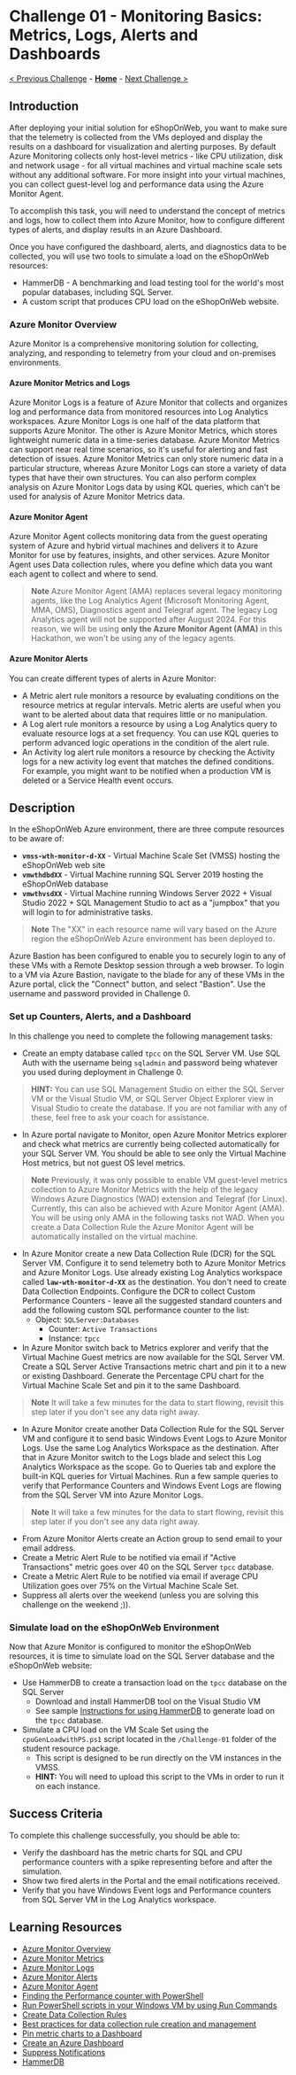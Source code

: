 # Challenge 01 - Monitoring Basics: Metrics, Logs, Alerts and Dashboards

[< Previous Challenge](./Challenge-00.md) - **[Home](../README.md)** - [Next Challenge >](./Challenge-02.md)

## Introduction

After deploying your initial solution for eShopOnWeb, you want to make sure that the telemetry is collected from the VMs deployed and display the results on a dashboard for visualization and alerting purposes. By default Azure Monitoring collects only host-level metrics - like CPU utilization, disk and network usage - for all virtual machines and virtual machine scale sets without any additional software. For more insight into your virtual machines, you can collect guest-level log and performance data using the Azure Monitor Agent.

To accomplish this task, you will need to understand the concept of metrics and logs, how to collect them into Azure Monitor, how to configure different types of alerts, and display results in an Azure Dashboard.  

Once you have configured the dashboard, alerts, and diagnostics data to be collected, you will use two tools to simulate a load on the eShopOnWeb resources:
- HammerDB - A benchmarking and load testing tool for the world's most popular databases, including SQL Server.
- A custom script that produces CPU load on the eShopOnWeb website.

### Azure Monitor Overview

Azure Monitor is a comprehensive monitoring solution for collecting, analyzing, and responding to telemetry from your cloud and on-premises environments. 

#### Azure Monitor Metrics and Logs

Azure Monitor Logs is a feature of Azure Monitor that collects and organizes log and performance data from monitored resources into Log Analytics workspaces. Azure Monitor Logs is one half of the data platform that supports Azure Monitor. The other is Azure Monitor Metrics, which stores lightweight numeric data in a time-series database. Azure Monitor Metrics can support near real time scenarios, so it's useful for alerting and fast detection of issues. Azure Monitor Metrics can only store numeric data in a particular structure, whereas Azure Monitor Logs can store a variety of data types that have their own structures. You can also perform complex analysis on Azure Monitor Logs data by using KQL queries, which can't be used for analysis of Azure Monitor Metrics data. 

#### Azure Monitor Agent

Azure Monitor Agent collects monitoring data from the guest operating system of Azure and hybrid virtual machines and delivers it to Azure Monitor for use by features, insights, and other services. Azure Monitor Agent uses Data collection rules, where you define which data you want each agent to collect and where to send. 

>**Note** Azure Monitor Agent (AMA) replaces several legacy monitoring agents, like the Log Analytics Agent (Microsoft Monitoring Agent, MMA, OMS), Diagnostics agent and Telegraf agent. The legacy Log Analytics agent will not be supported after August 2024. For this reason, we will be using **only the Azure Monitor Agent (AMA)** in this Hackathon, we won't be using any of the legacy agents.

#### Azure Monitor Alerts

You can create different types of alerts in Azure Monitor:
- A Metric alert rule monitors a resource by evaluating conditions on the resource metrics at regular intervals. Metric alerts are useful when you want to be alerted about data that requires little or no manipulation. 
- A Log alert rule monitors a resource by using a Log Analytics query to evaluate resource logs at a set frequency. You can use KQL queries to perform advanced logic operations in the condition of the alert rule.
- An Activity log alert rule monitors a resource by checking the Activity logs for a new activity log event that matches the defined conditions. For example, you might want to be notified when a production VM is deleted or a Service Health event occurs. 

## Description

In the eShopOnWeb Azure environment, there are three compute resources to be aware of:
- **`vmss-wth-monitor-d-XX`** - Virtual Machine Scale Set (VMSS) hosting the eShopOnWeb web site
- **`vmwthdbdXX`** - Virtual Machine running SQL Server 2019 hosting the eShopOnWeb database
- **`vmwthvsdXX`** - Virtual Machine running Windows Server 2022 + Visual Studio 2022 + SQL Management Studio to act as a "jumpbox" that you will login to for administrative tasks.

>**Note** The "XX" in each resource name will vary based on the Azure region the eShopOnWeb Azure environment has been deployed to.

Azure Bastion has been configured to enable you to securely login to any of these VMs with a Remote Desktop session through a web browser. To login to a VM via Azure Bastion, navigate to the blade for any of these VMs in the Azure portal, click the "Connect" button, and select "Bastion". Use the username and password provided in Challenge 0.
 
### Set up Counters, Alerts, and a Dashboard

In this challenge you need to complete the following management tasks:
- Create an empty database called `tpcc` on the SQL Server VM. Use SQL Auth with the username being `sqladmin` and password being whatever you used during deployment in Challenge 0.

>**HINT:** You can use SQL Management Studio on either the SQL Server VM or the Visual Studio VM, or SQL Server Object Explorer view in Visual Studio to create the database. If you are not familiar with any of these, feel free to ask your coach for assistance.

- In Azure portal navigate to Monitor, open Azure Monitor Metrics explorer and check what metrics are currently being collected automatically for your SQL Server VM. You should be able to see only the Virtual Machine Host metrics, but not guest OS level metrics. 
>**Note** Previously, it was only possible to enable VM guest-level metrics collection to Azure Monitor Metrics with the help of the legacy Windows Azure Diagnostics (WAD) extension and Telegraf (for Linux). Currently, this can also be achieved with Azure Monitor Agent (AMA). You will be using only AMA in the following tasks not WAD. When you create a Data Collection Rule the Azure Monitor Agent will be automatically installed on the virtual machine.
- In Azure Monitor create a new Data Collection Rule (DCR) for the SQL Server VM. Configure it to send telemetry both to Azure Monitor Metrics and Azure Monitor Logs. Use already existing Log Analytics workspace called **`law-wth-monitor-d-XX`** as the destination. You don't need to create Data Collection Endpoints. Configure the DCR to collect Custom Performance Counters - leave all the suggested standard counters and add the following custom SQL performance counter to the list:
	- Object: `SQLServer:Databases`
		- Counter: `Active Transactions`
		- Instance: `tpcc`
- In Azure Monitor switch back to Metrics explorer and verify that the Virtual Machine Guest metrics are now available for the SQL Server VM. Create a SQL Server Active Transactions metric chart and pin it to a new or existing Dashboard. Generate the Percentage CPU chart for the Virtual Machine Scale Set and pin it to the same Dashboard.
>**Note** It will take a few minutes for the data to start flowing, revisit this step later if you don't see any data right away.
- In Azure Monitor create another Data Collection Rule for the SQL Server VM and configure it to send basic Windows Event Logs to Azure Monitor Logs. Use the same Log Analytics Workspace as the destination. After that in Azure Monitor switch to the Logs blade and select this Log Analytics Workspace as the scope. Go to Queries tab and explore the built-in KQL queries for Virtual Machines. Run a few sample queries to verify that Performance Counters and Windows Event Logs are flowing from the SQL Server VM into Azure Monitor Logs.
>**Note** It will take a few minutes for the data to start flowing, revisit this step later if you don't see any data right away.
- From Azure Monitor Alerts create an Action group to send email to your email address.
- Create a Metric Alert Rule to be notified via email if "Active Transactions" metric goes over 40 on the SQL Server `tpcc` database.
- Create a Metric Alert Rule to be notified via email if average CPU Utilization goes over 75% on the Virtual Machine Scale Set.
- Suppress all alerts over the weekend (unless you are solving this challenge on the weekend ;)).

### Simulate load on the eShopOnWeb Environment

Now that Azure Monitor is configured to monitor the eShopOnWeb resources, it is time to simulate load on the SQL Server database and the eShopOnWeb website:
- Use HammerDB to create a transaction load on the `tpcc` database on the SQL Server
    - Download and install HammerDB tool on the Visual Studio VM 
    - See sample [Instructions for using HammerDB](./Resources/Challenge-01/UsingHammerDB.md) to generate load on the `tpcc` database.
- Simulate a CPU load on the VM Scale Set using the `cpuGenLoadwithPS.ps1` script located in the `/Challenge-01` folder of the student resource package.
    - This script is designed to be run directly on the VM instances in the VMSS.
    - **HINT:** You will need to upload this script to the VMs in order to run it on each instance.

## Success Criteria

To complete this challenge successfully, you should be able to:

- Verify the dashboard has the metric charts for SQL and CPU performance counters with a spike representing before and after the simulation.
- Show two fired alerts in the Portal and the email notifications received.
- Verify that you have Windows Event logs and Performance counters from SQL Server VM in the Log Analytics workspace. 

## Learning Resources

- [Azure Monitor Overview](https://learn.microsoft.com/en-us/azure/azure-monitor/overview)
- [Azure Monitor Metrics](https://learn.microsoft.com/en-us/azure/azure-monitor/essentials/data-platform-metrics)
- [Azure Monitor Logs](https://learn.microsoft.com/en-us/azure/azure-monitor/logs/data-platform-logs)
- [Azure Monitor Alerts](https://learn.microsoft.com/en-us/azure/azure-monitor/alerts/alerts-overview)
- [Azure Monitor Agent](https://learn.microsoft.com/en-us/azure/azure-monitor/agents/agents-overview)
- [Finding the Performance counter with PowerShell](https://docs.microsoft.com/en-us/powershell/module/microsoft.powershell.diagnostics/get-counter?view=powershell-5.1) 
- [Run PowerShell scripts in your Windows VM by using Run Commands](https://learn.microsoft.com/en-us/azure/virtual-machines/windows/run-command)
- [Create Data Collection Rules](https://learn.microsoft.com/en-us/azure/azure-monitor/agents/data-collection-rule-azure-monitor-agent?tabs=portal)
- [Best practices for data collection rule creation and management](https://learn.microsoft.com/en-us/azure/azure-monitor/essentials/data-collection-rule-best-practices)
- [Pin metric charts to a Dashboard](https://learn.microsoft.com/en-us/azure/azure-monitor/essentials/metrics-charts#saving-to-dashboards-or-workbooks)
- [Create an Azure Dashboard](https://learn.microsoft.com/en-us/azure/azure-portal/azure-portal-dashboards)
- [Suppress Notifications](https://learn.microsoft.com/en-us/azure/azure-monitor/alerts/alerts-processing-rules?tabs=portal)
- [HammerDB](https://www.hammerdb.com)
